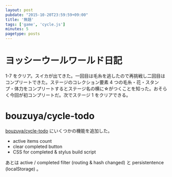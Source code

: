 ```yaml
---
layout: post
pubdate: "2015-10-20T23:59:59+09:00"
title: '無題'
tags: ['game', 'cycle.js']
minutes: 5
pagetype: posts
---
```

# ヨッシーウールワールド日記

1-7 をクリア。スイカが出てきた。一回目は毛糸を逃したので再挑戦し二回目はコンプリートできた。ステージのコレクション要素 4 つの毛糸・花・スタンプ・体力をコンプリートするとステージ名の横に☆がつくことを知った。おそらく今回が初コンプリートだ。次でステージ 1 をクリアできる。

# bouzuya/cycle-todo

[bouzuya/cycle-todo][] にいくつかの機能を追加した。

- active items count
- clear completed button
- CSS for completed & stylus build script

あとは active / completed filter (routing & hash changed) と persistentence (localStorage) 。

[bouzuya/cycle-todo]: https://github.com/bouzuya/cycle-todo
